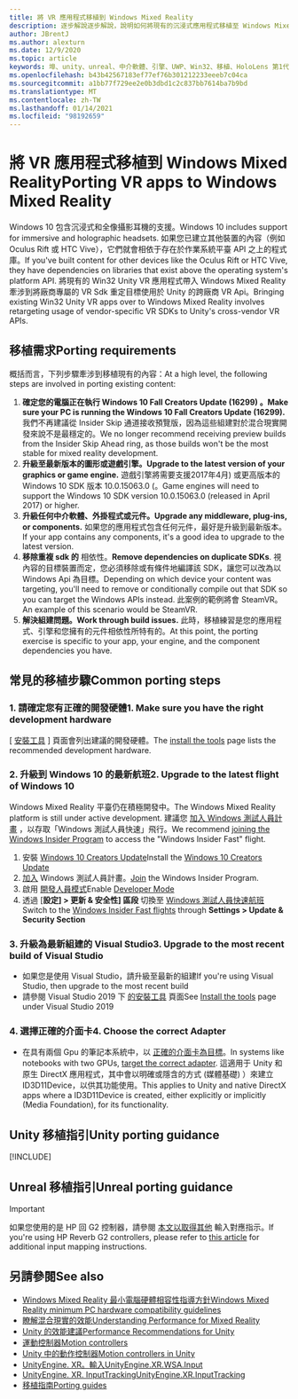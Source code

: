 ```yaml
---
title: 將 VR 應用程式移植到 Windows Mixed Reality
description: 逐步解說逐步解說，說明如何將現有的沉浸式應用程式移植至 Windows Mixed Reality。
author: JBrentJ
ms.author: alexturn
ms.date: 12/9/2020
ms.topic: article
keywords: 埠、unity、unreal、中介軟體、引擎、UWP、Win32、移植、HoloLens 第1代、混合現實耳機、windows mixed reality 耳機、遷移、Windows 10、輸入對應、
ms.openlocfilehash: b43b42567183ef77ef76b301212233eeeb7c04ca
ms.sourcegitcommit: a1bb77f729ee2e0b3dbd1c2c837bb7614ba7b9bd
ms.translationtype: MT
ms.contentlocale: zh-TW
ms.lasthandoff: 01/14/2021
ms.locfileid: "98192659"
---
```

# <a name="porting-vr-apps-to-windows-mixed-reality"></a><span data-ttu-id="fc6a4-104">將 VR 應用程式移植到 Windows Mixed Reality</span><span class="sxs-lookup"><span data-stu-id="fc6a4-104">Porting VR apps to Windows Mixed Reality</span></span>

<span data-ttu-id="fc6a4-105">Windows 10 包含沉浸式和全像攝影耳機的支援。</span><span class="sxs-lookup"><span data-stu-id="fc6a4-105">Windows 10 includes support for immersive and holographic headsets.</span></span> <span data-ttu-id="fc6a4-106">如果您已建立其他裝置的內容（例如 Oculus Rift 或 HTC Vive），它們就會相依于存在於作業系統平臺 API 之上的程式庫。</span><span class="sxs-lookup"><span data-stu-id="fc6a4-106">If you've built content for other devices like the Oculus Rift or HTC Vive, they have dependencies on libraries that exist above the operating system's platform API.</span></span> <span data-ttu-id="fc6a4-107">將現有的 Win32 Unity VR 應用程式帶入 Windows Mixed Reality 牽涉到將廠商專屬的 VR Sdk 重定目標使用於 Unity 的跨廠商 VR Api。</span><span class="sxs-lookup"><span data-stu-id="fc6a4-107">Bringing existing Win32 Unity VR apps over to Windows Mixed Reality involves retargeting usage of vendor-specific VR SDKs to Unity's cross-vendor VR APIs.</span></span>

## <a name="porting-requirements"></a><span data-ttu-id="fc6a4-108">移植需求</span><span class="sxs-lookup"><span data-stu-id="fc6a4-108">Porting requirements</span></span>

<span data-ttu-id="fc6a4-109">概括而言，下列步驟牽涉到移植現有的內容：</span><span class="sxs-lookup"><span data-stu-id="fc6a4-109">At a high level, the following steps are involved in porting existing content:</span></span>
1. <span data-ttu-id="fc6a4-110">**確定您的電腦正在執行 Windows 10 Fall Creators Update (16299) 。**</span><span class="sxs-lookup"><span data-stu-id="fc6a4-110">**Make sure your PC is running the Windows 10 Fall Creators Update (16299).**</span></span> <span data-ttu-id="fc6a4-111">我們不再建議從 Insider Skip 通道接收預覽版，因為這些組建對於混合現實開發來說不是最穩定的。</span><span class="sxs-lookup"><span data-stu-id="fc6a4-111">We no longer recommend receiving preview builds from the Insider Skip Ahead ring, as those builds won't be the most stable for mixed reality development.</span></span>
2. <span data-ttu-id="fc6a4-112">**升級至最新版本的圖形或遊戲引擎。**</span><span class="sxs-lookup"><span data-stu-id="fc6a4-112">**Upgrade to the latest version of your graphics or game engine.**</span></span> <span data-ttu-id="fc6a4-113">遊戲引擎將需要支援2017年4月) 或更高版本的 Windows 10 SDK 版本 10.0.15063.0 (。</span><span class="sxs-lookup"><span data-stu-id="fc6a4-113">Game engines will need to support the Windows 10 SDK version 10.0.15063.0 (released in April 2017) or higher.</span></span>
3. <span data-ttu-id="fc6a4-114">**升級任何中介軟體、外掛程式或元件。**</span><span class="sxs-lookup"><span data-stu-id="fc6a4-114">**Upgrade any middleware, plug-ins, or components.**</span></span> <span data-ttu-id="fc6a4-115">如果您的應用程式包含任何元件，最好是升級到最新版本。</span><span class="sxs-lookup"><span data-stu-id="fc6a4-115">If your app contains any components, it's a good idea to upgrade to the latest version.</span></span>
4. <span data-ttu-id="fc6a4-116">**移除重複 sdk 的** 相依性。</span><span class="sxs-lookup"><span data-stu-id="fc6a4-116">**Remove dependencies on duplicate SDKs**.</span></span> <span data-ttu-id="fc6a4-117">視內容的目標裝置而定，您必須移除或有條件地編譯該 SDK，讓您可以改為以 Windows Api 為目標。</span><span class="sxs-lookup"><span data-stu-id="fc6a4-117">Depending on which device your content was targeting, you'll need to remove or conditionally compile out that SDK so you can target the Windows APIs instead.</span></span> <span data-ttu-id="fc6a4-118">此案例的範例將會 SteamVR。</span><span class="sxs-lookup"><span data-stu-id="fc6a4-118">An example of this scenario would be SteamVR.</span></span>
5. <span data-ttu-id="fc6a4-119">**解決組建問題。**</span><span class="sxs-lookup"><span data-stu-id="fc6a4-119">**Work through build issues.**</span></span> <span data-ttu-id="fc6a4-120">此時，移植練習是您的應用程式、引擎和您擁有的元件相依性所特有的。</span><span class="sxs-lookup"><span data-stu-id="fc6a4-120">At this point, the porting exercise is specific to your app, your engine, and the component dependencies you have.</span></span>

## <a name="common-porting-steps"></a><span data-ttu-id="fc6a4-121">常見的移植步驟</span><span class="sxs-lookup"><span data-stu-id="fc6a4-121">Common porting steps</span></span>

### <a name="1-make-sure-you-have-the-right-development-hardware"></a><span data-ttu-id="fc6a4-122">1. 請確定您有正確的開發硬體</span><span class="sxs-lookup"><span data-stu-id="fc6a4-122">1. Make sure you have the right development hardware</span></span>

<span data-ttu-id="fc6a4-123">[ [安裝工具](../install-the-tools.md#immersive-vr-headset-requirements) ] 頁面會列出建議的開發硬體。</span><span class="sxs-lookup"><span data-stu-id="fc6a4-123">The [install the tools](../install-the-tools.md#immersive-vr-headset-requirements) page lists the recommended development hardware.</span></span>

### <a name="2-upgrade-to-the-latest-flight-of-windows-10"></a><span data-ttu-id="fc6a4-124">2. 升級到 Windows 10 的最新航班</span><span class="sxs-lookup"><span data-stu-id="fc6a4-124">2. Upgrade to the latest flight of Windows 10</span></span>

<span data-ttu-id="fc6a4-125">Windows Mixed Reality 平臺仍在積極開發中。</span><span class="sxs-lookup"><span data-stu-id="fc6a4-125">The Windows Mixed Reality platform is still under active development.</span></span> <span data-ttu-id="fc6a4-126">建議您 [加入 Windows 測試人員計畫](https://insider.windows.com/) ，以存取「Windows 測試人員快速」飛行。</span><span class="sxs-lookup"><span data-stu-id="fc6a4-126">We recommend [joining the Windows Insider Program](https://insider.windows.com/) to access the "Windows Insider Fast" flight.</span></span>
1. <span data-ttu-id="fc6a4-127">安裝 [Windows 10 Creators Update](https://www.microsoft.com/software-download/windows10)</span><span class="sxs-lookup"><span data-stu-id="fc6a4-127">Install the [Windows 10 Creators Update](https://www.microsoft.com/software-download/windows10)</span></span>
2. <span data-ttu-id="fc6a4-128">[加入](https://insider.windows.com/) Windows 測試人員計畫。</span><span class="sxs-lookup"><span data-stu-id="fc6a4-128">[Join](https://insider.windows.com/) the Windows Insider Program.</span></span>
3. <span data-ttu-id="fc6a4-129">啟用 [開發人員模式](https://docs.microsoft.com/windows/uwp/get-started/enable-your-device-for-development)</span><span class="sxs-lookup"><span data-stu-id="fc6a4-129">Enable [Developer Mode](https://docs.microsoft.com/windows/uwp/get-started/enable-your-device-for-development)</span></span>
4. <span data-ttu-id="fc6a4-130">透過 [**設定] > 更新 & 安全性] 區段** 切換至 [Windows 測試人員快速航班](https://blogs.technet.microsoft.com/uktechnet/2016/07/01/joining-insider-preview)</span><span class="sxs-lookup"><span data-stu-id="fc6a4-130">Switch to the [Windows Insider Fast flights](https://blogs.technet.microsoft.com/uktechnet/2016/07/01/joining-insider-preview) through **Settings > Update & Security Section**</span></span>

### <a name="3-upgrade-to-the-most-recent-build-of-visual-studio"></a><span data-ttu-id="fc6a4-131">3. 升級為最新組建的 Visual Studio</span><span class="sxs-lookup"><span data-stu-id="fc6a4-131">3. Upgrade to the most recent build of Visual Studio</span></span>
* <span data-ttu-id="fc6a4-132">如果您是使用 Visual Studio，請升級至最新的組建</span><span class="sxs-lookup"><span data-stu-id="fc6a4-132">If you're using Visual Studio, then upgrade to the most recent build</span></span>
* <span data-ttu-id="fc6a4-133">請參閱 Visual Studio 2019 下 [的安裝工具](../install-the-tools.md#installation-checklist) 頁面</span><span class="sxs-lookup"><span data-stu-id="fc6a4-133">See [Install the tools](../install-the-tools.md#installation-checklist) page under Visual Studio 2019</span></span>

### <a name="4-choose-the-correct-adapter"></a><span data-ttu-id="fc6a4-134">4. 選擇正確的介面卡</span><span class="sxs-lookup"><span data-stu-id="fc6a4-134">4. Choose the correct Adapter</span></span>
* <span data-ttu-id="fc6a4-135">在具有兩個 Gpu 的筆記本系統中，以 [正確的介面卡為目標](../native/rendering-in-directx.md#hybrid-graphics-pcs-and-mixed-reality-applications)。</span><span class="sxs-lookup"><span data-stu-id="fc6a4-135">In systems like notebooks with two GPUs, [target the correct adapter](../native/rendering-in-directx.md#hybrid-graphics-pcs-and-mixed-reality-applications).</span></span> <span data-ttu-id="fc6a4-136">這適用于 Unity 和原生 DirectX 應用程式，其中會以明確或隱含的方式 (媒體基礎) ）來建立 ID3D11Device，以供其功能使用。</span><span class="sxs-lookup"><span data-stu-id="fc6a4-136">This applies to Unity and native DirectX apps where a ID3D11Device is created, either explicitly or implicitly (Media Foundation), for its functionality.</span></span>

## <a name="unity-porting-guidance"></a><span data-ttu-id="fc6a4-137">Unity 移植指引</span><span class="sxs-lookup"><span data-stu-id="fc6a4-137">Unity porting guidance</span></span>

[!INCLUDE[](includes/unity-porting-guidance.md)]

## <a name="unreal-porting-guidance"></a><span data-ttu-id="fc6a4-138">Unreal 移植指引</span><span class="sxs-lookup"><span data-stu-id="fc6a4-138">Unreal porting guidance</span></span>

> [!IMPORTANT]
> <span data-ttu-id="fc6a4-139">如果您使用的是 HP 回 G2 控制器，請參閱 [本文以取得其他](../unreal/unreal-reverb-g2-controllers.md) 輸入對應指示。</span><span class="sxs-lookup"><span data-stu-id="fc6a4-139">If you're using HP Reverb G2 controllers, please refer to [this article](../unreal/unreal-reverb-g2-controllers.md) for additional input mapping instructions.</span></span>

## <a name="see-also"></a><span data-ttu-id="fc6a4-140">另請參閱</span><span class="sxs-lookup"><span data-stu-id="fc6a4-140">See also</span></span>
* [<span data-ttu-id="fc6a4-141">Windows Mixed Reality 最小電腦硬體相容性指導方針</span><span class="sxs-lookup"><span data-stu-id="fc6a4-141">Windows Mixed Reality minimum PC hardware compatibility guidelines</span></span>](https://docs.microsoft.com/windows/mixed-reality/enthusiast-guide/windows-mixed-reality-minimum-pc-hardware-compatibility-guidelines)
* [<span data-ttu-id="fc6a4-142">瞭解混合現實的效能</span><span class="sxs-lookup"><span data-stu-id="fc6a4-142">Understanding Performance for Mixed Reality</span></span>](../platform-capabilities-and-apis/understanding-performance-for-mixed-reality.md)
* [<span data-ttu-id="fc6a4-143">Unity 的效能建議</span><span class="sxs-lookup"><span data-stu-id="fc6a4-143">Performance Recommendations for Unity</span></span>](../unity/performance-recommendations-for-unity.md)
* [<span data-ttu-id="fc6a4-144">運動控制器</span><span class="sxs-lookup"><span data-stu-id="fc6a4-144">Motion controllers</span></span>](../../design/motion-controllers.md)
* [<span data-ttu-id="fc6a4-145">Unity 中的動作控制器</span><span class="sxs-lookup"><span data-stu-id="fc6a4-145">Motion controllers in Unity</span></span>](../unity/motion-controllers-in-unity.md)
* [<span data-ttu-id="fc6a4-146">UnityEngine. XR。輸入</span><span class="sxs-lookup"><span data-stu-id="fc6a4-146">UnityEngine.XR.WSA.Input</span></span>](https://docs.unity3d.com/ScriptReference/XR.WSA.Input.InteractionManager.html)
* [<span data-ttu-id="fc6a4-147">UnityEngine. XR. InputTracking</span><span class="sxs-lookup"><span data-stu-id="fc6a4-147">UnityEngine.XR.InputTracking</span></span>](https://docs.unity3d.com/ScriptReference/XR.InputTracking.html)
* [<span data-ttu-id="fc6a4-148">移植指南</span><span class="sxs-lookup"><span data-stu-id="fc6a4-148">Porting guides</span></span>](porting-guides.md)